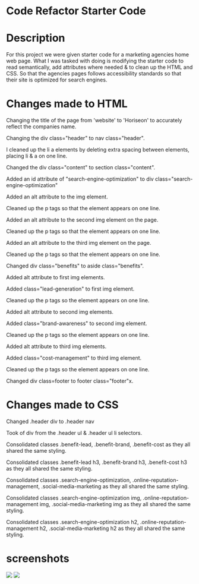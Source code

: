 # Code Refactor Starter Code

# Description 
For this project we were given starter code for a marketing agencies home web page. What I was tasked with doing is modifying the starter code to read semantically, add attributes where needed & to clean up the HTML and CSS. So that the agencies pages follows accessibility standards so that their site is optimized for search engines. 

# Changes made to HTML
Changing the title of the page from 'website' to 'Horiseon' to accurately reflect the companies name. 

Changing the div class="header" to nav class="header". 

I cleaned up the li a elements by deleting extra spacing between elements, placing li & a on one line.

Changed the div class="content" to section class="content". 

Added an id attribute of "search-engine-optimization" to div class="search-engine-optimization" 

Added an alt attribute to the img element. 

Cleaned up the p tags so that the element appears on one line. 

Added an alt attribute to the second img element on the page. 

Cleaned up the p tags so that the element appears on one line. 

Added an alt attribute to the third img element on the page. 

Cleaned up the p tags so that the element appears on one line. 

Changed div class="benefits" to aside class="benefits".

Added alt attribute to first img elements. 

Added class="lead-generation" to first img element. 

Cleaned up the p tags so the element appears on one line. 

Added alt attribute to second img elements. 

Added class="brand-awareness" to second img element. 

Cleaned up the p tags so the element appears on one line. 

Added alt attribute to third img elements. 

Added class="cost-management" to third img element. 

Cleaned up the p tags so the element appears on one line. 

Changed div class=footer to footer class="footer"x.

# Changes made to CSS 
Changed .header div to .header nav

Took of div from the .header ul & .header ul li selectors. 

Consolidated classes .benefit-lead, .benefit-brand, .benefit-cost as they all shared the same styling. 

Consolidated classes .benefit-lead h3, .benefit-brand h3, .benefit-cost h3 as they all shared the same styling. 

Consolidated classes .search-engine-optimization, .online-reputation-management, .social-media-marketing as they all shared the same styling.

Consolidated classes .search-engine-optimization img, .online-reputation-management img, .social-media-marketing img as they all shared the same styling.

Consolidated classes .search-engine-optimization h2, .online-reputation-management h2, .social-media-marketing h2 as they all shared the same styling.

# screenshots 
<img src="HTML-screenshot">
<img src="HTML-screenshot(2)">